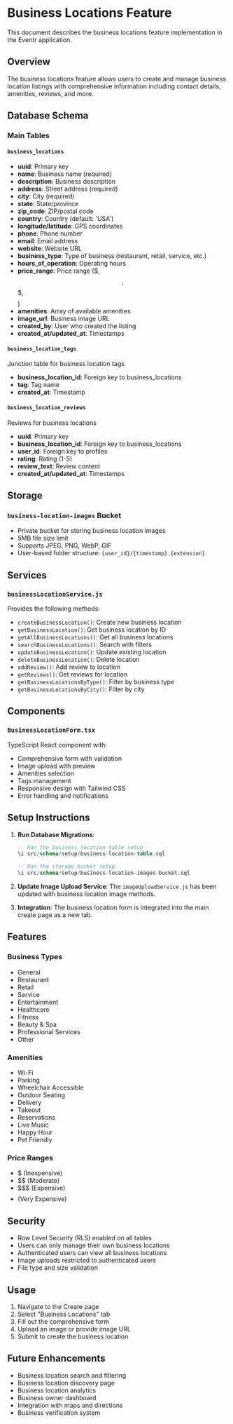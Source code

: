 # Business Locations Feature

This document describes the business locations feature implementation in the Eventr application.

## Overview

The business locations feature allows users to create and manage business location listings with comprehensive information including contact details, amenities, reviews, and more.

## Database Schema

### Main Tables

#### `business_locations`
- **uuid**: Primary key
- **name**: Business name (required)
- **description**: Business description
- **address**: Street address (required)
- **city**: City (required)
- **state**: State/province
- **zip_code**: ZIP/postal code
- **country**: Country (default: 'USA')
- **longitude/latitude**: GPS coordinates
- **phone**: Phone number
- **email**: Email address
- **website**: Website URL
- **business_type**: Type of business (restaurant, retail, service, etc.)
- **hours_of_operation**: Operating hours
- **price_range**: Price range ($, $$, $$$, $$$$)
- **amenities**: Array of available amenities
- **image_url**: Business image URL
- **created_by**: User who created the listing
- **created_at/updated_at**: Timestamps

#### `business_location_tags`
Junction table for business location tags
- **business_location_id**: Foreign key to business_locations
- **tag**: Tag name
- **created_at**: Timestamp

#### `business_location_reviews`
Reviews for business locations
- **uuid**: Primary key
- **business_location_id**: Foreign key to business_locations
- **user_id**: Foreign key to profiles
- **rating**: Rating (1-5)
- **review_text**: Review content
- **created_at/updated_at**: Timestamps

## Storage

### `business-location-images` Bucket
- Private bucket for storing business location images
- 5MB file size limit
- Supports JPEG, PNG, WebP, GIF
- User-based folder structure: `{user_id}/{timestamp}.{extension}`

## Services

### `businessLocationService.js`
Provides the following methods:
- `createBusinessLocation()`: Create new business location
- `getBusinessLocation()`: Get business location by ID
- `getAllBusinessLocations()`: Get all business locations
- `searchBusinessLocations()`: Search with filters
- `updateBusinessLocation()`: Update existing location
- `deleteBusinessLocation()`: Delete location
- `addReview()`: Add review to location
- `getReviews()`: Get reviews for location
- `getBusinessLocationsByType()`: Filter by business type
- `getBusinessLocationsByCity()`: Filter by city

## Components

### `BusinessLocationForm.tsx`
TypeScript React component with:
- Comprehensive form with validation
- Image upload with preview
- Amenities selection
- Tags management
- Responsive design with Tailwind CSS
- Error handling and notifications

## Setup Instructions

1. **Run Database Migrations**:
   ```sql
   -- Run the business location table setup
   \i src/schema/setup/business-location-table.sql
   
   -- Run the storage bucket setup
   \i src/schema/setup/business-location-images-bucket.sql
   ```

2. **Update Image Upload Service**:
   The `imageUploadService.js` has been updated with business location image methods.

3. **Integration**:
   The business location form is integrated into the main create page as a new tab.

## Features

### Business Types
- General
- Restaurant
- Retail
- Service
- Entertainment
- Healthcare
- Fitness
- Beauty & Spa
- Professional Services
- Other

### Amenities
- Wi-Fi
- Parking
- Wheelchair Accessible
- Outdoor Seating
- Delivery
- Takeout
- Reservations
- Live Music
- Happy Hour
- Pet Friendly

### Price Ranges
- $ (Inexpensive)
- $$ (Moderate)
- $$$ (Expensive)
- $$$$ (Very Expensive)

## Security

- Row Level Security (RLS) enabled on all tables
- Users can only manage their own business locations
- Authenticated users can view all business locations
- Image uploads restricted to authenticated users
- File type and size validation

## Usage

1. Navigate to the Create page
2. Select "Business Locations" tab
3. Fill out the comprehensive form
4. Upload an image or provide image URL
5. Submit to create the business location

## Future Enhancements

- Business location search and filtering
- Business location discovery page
- Business location analytics
- Business owner dashboard
- Integration with maps and directions
- Business verification system 